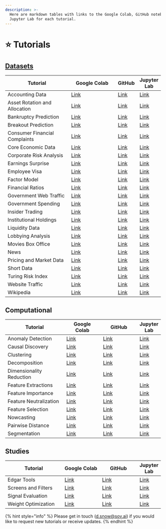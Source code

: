 ```yaml
---
description: >-
  Here are markdown tables with links to the Google Colab, GitHub notebooks, and
  Jupyter Lab for each tutorial.
---
```


# ⭐ Tutorials

## [Datasets](../realtime-datasets/equity-datasets/)

<table><thead><tr><th width="244">Tutorial</th><th width="180">Google Colab</th><th>GitHub</th><th>Jupyter Lab</th></tr></thead><tbody><tr><td>Accounting Data</td><td><a href="https://colab.research.google.com/github/sovai-research/sovai-public/blob/main/notebooks/datasets/Accounting%20Data.ipynb">Link</a></td><td><a href="https://github.com/sovai-research/sovai-public/blob/main/notebooks/datasets/Accounting%20Data.ipynb">Link</a></td><td><a href="https://hub.sov.ai/hub/user-redirect/lab/tree/sovai-public/notebooks/datasets/Accounting%20Data.ipynb">Link</a></td></tr><tr><td>Asset Rotation and Allocation</td><td><a href="https://colab.research.google.com/github/sovai-research/sovai-public/blob/main/notebooks/datasets/Asset%20Rotation%20and%20Allocation.ipynb">Link</a></td><td><a href="https://github.com/sovai-research/sovai-public/blob/main/notebooks/datasets/Asset%20Rotation%20and%20Allocation.ipynb">Link</a></td><td><a href="https://hub.sov.ai/hub/user-redirect/lab/tree/sovai-public/notebooks/datasets/Asset%20Rotation%20and%20Allocation.ipynb">Link</a></td></tr><tr><td>Bankruptcy Prediction</td><td><a href="https://colab.research.google.com/github/sovai-research/sovai-public/blob/main/notebooks/datasets/Bankruptcy%20Prediction.ipynb">Link</a></td><td><a href="https://github.com/sovai-research/sovai-public/blob/main/notebooks/datasets/Bankruptcy%20Prediction.ipynb">Link</a></td><td><a href="https://hub.sov.ai/hub/user-redirect/lab/tree/sovai-public/notebooks/datasets/Bankruptcy%20Prediction.ipynb">Link</a></td></tr><tr><td>Breakout Prediction</td><td><a href="https://colab.research.google.com/github/sovai-research/sovai-public/blob/main/notebooks/datasets/Breakout%20Prediction.ipynb">Link</a></td><td><a href="https://github.com/sovai-research/sovai-public/blob/main/notebooks/datasets/Breakout%20Prediction.ipynb">Link</a></td><td><a href="https://hub.sov.ai/hub/user-redirect/lab/tree/sovai-public/notebooks/datasets/Breakout%20Prediction.ipynb">Link</a></td></tr><tr><td>Consumer Financial Complaints</td><td><a href="https://colab.research.google.com/github/sovai-research/sovai-public/blob/main/notebooks/datasets/Consumer%20Financial%20Complaints.ipynb">Link</a></td><td><a href="https://github.com/sovai-research/sovai-public/blob/main/notebooks/datasets/Consumer%20Financial%20Complaints.ipynb">Link</a></td><td><a href="https://hub.sov.ai/hub/user-redirect/lab/tree/sovai-public/notebooks/datasets/Consumer%20Financial%20Complaints.ipynb">Link</a></td></tr><tr><td>Core Economic Data</td><td><a href="https://colab.research.google.com/github/sovai-research/sovai-public/blob/main/notebooks/datasets/Core%20Economic%20Data.ipynb">Link</a></td><td><a href="https://github.com/sovai-research/sovai-public/blob/main/notebooks/datasets/Core%20Economic%20Data.ipynb">Link</a></td><td><a href="https://hub.sov.ai/hub/user-redirect/lab/tree/sovai-public/notebooks/datasets/Core%20Economic%20Data.ipynb">Link</a></td></tr><tr><td>Corporate Risk Analysis</td><td><a href="https://colab.research.google.com/github/sovai-research/sovai-public/blob/main/notebooks/datasets/Corporate%20Risk%20Analysis.ipynb">Link</a></td><td><a href="https://github.com/sovai-research/sovai-public/blob/main/notebooks/datasets/Corporate%20Risk%20Analysis.ipynb">Link</a></td><td><a href="https://hub.sov.ai/hub/user-redirect/lab/tree/sovai-public/notebooks/datasets/Corporate%20Risk%20Analysis.ipynb">Link</a></td></tr><tr><td>Earnings Surprise</td><td><a href="https://colab.research.google.com/github/sovai-research/sovai-public/blob/main/notebooks/datasets/Earnings%20Surprise.ipynb">Link</a></td><td><a href="https://github.com/sovai-research/sovai-public/blob/main/notebooks/datasets/Earnings%20Surprise.ipynb">Link</a></td><td><a href="https://hub.sov.ai/hub/user-redirect/lab/tree/sovai-public/notebooks/datasets/Earnings%20Surprise.ipynb">Link</a></td></tr><tr><td>Employee Visa</td><td><a href="https://colab.research.google.com/github/sovai-research/sovai-public/blob/main/notebooks/datasets/Employee%20Visa.ipynb">Link</a></td><td><a href="https://github.com/sovai-research/sovai-public/blob/main/notebooks/datasets/Employee%20Visa.ipynb">Link</a></td><td><a href="https://hub.sov.ai/hub/user-redirect/lab/tree/sovai-public/notebooks/datasets/Employee%20Visa.ipynb">Link</a></td></tr><tr><td>Factor Model</td><td><a href="https://colab.research.google.com/github/sovai-research/sovai-public/blob/main/notebooks/datasets/Factor%20Model.ipynb">Link</a></td><td><a href="https://github.com/sovai-research/sovai-public/blob/main/notebooks/datasets/Factor%20Model.ipynb">Link</a></td><td><a href="https://hub.sov.ai/hub/user-redirect/lab/tree/sovai-public/notebooks/datasets/Factor%20Model.ipynb">Link</a></td></tr><tr><td>Financial Ratios</td><td><a href="https://colab.research.google.com/github/sovai-research/sovai-public/blob/main/notebooks/datasets/Financial%20Ratios.ipynb">Link</a></td><td><a href="https://github.com/sovai-research/sovai-public/blob/main/notebooks/datasets/Financial%20Ratios.ipynb">Link</a></td><td><a href="https://hub.sov.ai/hub/user-redirect/lab/tree/sovai-public/notebooks/datasets/Financial%20Ratios.ipynb">Link</a></td></tr><tr><td>Government Web Traffic</td><td><a href="https://colab.research.google.com/github/sovai-research/sovai-public/blob/main/notebooks/datasets/Government%20Internet.ipynb">Link</a></td><td><a href="https://github.com/sovai-research/sovai-public/blob/main/notebooks/datasets/Government%20Internet.ipynb">Link</a></td><td><a href="https://hub.sov.ai/hub/user-redirect/lab/tree/sovai-public/notebooks/datasets/Government%20Internet.ipynb">Link</a></td></tr><tr><td>Government Spending</td><td><a href="https://colab.research.google.com/github/sovai-research/sovai-public/blob/main/notebooks/datasets/Government%20Spending.ipynb">Link</a></td><td><a href="https://github.com/sovai-research/sovai-public/blob/main/notebooks/datasets/Government%20Spending.ipynb">Link</a></td><td><a href="https://hub.sov.ai/hub/user-redirect/lab/tree/sovai-public/notebooks/datasets/Government%20Spending.ipynb">Link</a></td></tr><tr><td>Insider Trading</td><td><a href="https://colab.research.google.com/github/sovai-research/sovai-public/blob/main/notebooks/datasets/Insider%20Trading.ipynb">Link</a></td><td><a href="https://github.com/sovai-research/sovai-public/blob/main/notebooks/datasets/Insider%20Trading.ipynb">Link</a></td><td><a href="https://hub.sov.ai/hub/user-redirect/lab/tree/sovai-public/notebooks/datasets/Insider%20Trading.ipynb">Link</a></td></tr><tr><td>Institutional Holdings</td><td><a href="https://colab.research.google.com/github/sovai-research/sovai-public/blob/main/notebooks/datasets/Insitutional%20Holdings.ipynb">Link</a></td><td><a href="https://github.com/sovai-research/sovai-public/blob/main/notebooks/datasets/Insitutional%20Holdings.ipynb">Link</a></td><td><a href="https://hub.sov.ai/hub/user-redirect/lab/tree/sovai-public/notebooks/datasets/Insitutional%20Holdings.ipynb">Link</a></td></tr><tr><td>Liquidity Data</td><td><a href="https://colab.research.google.com/github/sovai-research/sovai-public/blob/main/notebooks/datasets/Liquidity%20Data.ipynb">Link</a></td><td><a href="https://github.com/sovai-research/sovai-public/blob/main/notebooks/datasets/Liquidity%20Data.ipynb">Link</a></td><td><a href="https://hub.sov.ai/hub/user-redirect/lab/tree/sovai-public/notebooks/datasets/Liquidity%20Data.ipynb">Link</a></td></tr><tr><td>Lobbying Analysis</td><td><a href="https://colab.research.google.com/github/sovai-research/sovai-public/blob/main/notebooks/datasets/Lobbying%20Analysis.ipynb">Link</a></td><td><a href="https://github.com/sovai-research/sovai-public/blob/main/notebooks/datasets/Lobbying%20Analysis.ipynb">Link</a></td><td><a href="https://hub.sov.ai/hub/user-redirect/lab/tree/sovai-public/notebooks/datasets/Lobbying%20Analysis.ipynb">Link</a></td></tr><tr><td>Movies Box Office</td><td><a href="https://colab.research.google.com/github/sovai-research/sovai-public/blob/main/notebooks/datasets/Movies%20Box%20Office.ipynb">Link</a></td><td><a href="https://github.com/sovai-research/sovai-public/blob/main/notebooks/datasets/Movies%20Box%20Office.ipynb">Link</a></td><td><a href="https://hub.sov.ai/hub/user-redirect/lab/tree/sovai-public/notebooks/datasets/Movies%20Box%20Office.ipynb">Link</a></td></tr><tr><td>News</td><td><a href="https://colab.research.google.com/github/sovai-research/sovai-public/blob/main/notebooks/datasets/News.ipynb">Link</a></td><td><a href="https://github.com/sovai-research/sovai-public/blob/main/notebooks/datasets/News.ipynb">Link</a></td><td><a href="https://hub.sov.ai/hub/user-redirect/lab/tree/sovai-public/notebooks/datasets/News.ipynb">Link</a></td></tr><tr><td>Pricing and Market Data</td><td><a href="https://colab.research.google.com/github/sovai-research/sovai-public/blob/main/notebooks/datasets/Pricing%20and%20Market%20Data.ipynb">Link</a></td><td><a href="https://github.com/sovai-research/sovai-public/blob/main/notebooks/datasets/Pricing%20and%20Market%20Data.ipynb">Link</a></td><td><a href="https://hub.sov.ai/hub/user-redirect/lab/tree/sovai-public/notebooks/datasets/Pricing%20and%20Market%20Data.ipynb">Link</a></td></tr><tr><td>Short Data</td><td><a href="https://colab.research.google.com/github/sovai-research/sovai-public/blob/main/notebooks/datasets/Short%20Data.ipynb">Link</a></td><td><a href="https://github.com/sovai-research/sovai-public/blob/main/notebooks/datasets/Short%20Data.ipynb">Link</a></td><td><a href="https://hub.sov.ai/hub/user-redirect/lab/tree/sovai-public/notebooks/datasets/Short%20Data.ipynb">Link</a></td></tr><tr><td>Turing Risk Index</td><td><a href="https://colab.research.google.com/github/sovai-research/sovai-public/blob/main/notebooks/datasets/Turing%20Risk%20Index.ipynb">Link</a></td><td><a href="https://github.com/sovai-research/sovai-public/blob/main/notebooks/datasets/Turing%20Risk%20Index.ipynb">Link</a></td><td><a href="https://hub.sov.ai/hub/user-redirect/lab/tree/sovai-public/notebooks/datasets/Turing%20Risk%20Index.ipynb">Link</a></td></tr><tr><td>Website Traffic</td><td><a href="https://colab.research.google.com/github/sovai-research/sovai-public/blob/main/notebooks/datasets/Website%20Traffic.ipynb">Link</a></td><td><a href="https://github.com/sovai-research/sovai-public/blob/main/notebooks/datasets/Website%20Traffic.ipynb">Link</a></td><td><a href="https://hub.sov.ai/hub/user-redirect/lab/tree/sovai-public/notebooks/datasets/Website%20Traffic.ipynb">Link</a></td></tr><tr><td>Wikipedia</td><td><a href="https://colab.research.google.com/github/sovai-research/sovai-public/blob/main/notebooks/datasets/Wikipedia.ipynb">Link</a></td><td><a href="https://github.com/sovai-research/sovai-public/blob/main/notebooks/datasets/Wikipedia.ipynb">Link</a></td><td><a href="https://hub.sov.ai/hub/user-redirect/lab/tree/sovai-public/notebooks/datasets/Wikipedia.ipynb">Link</a></td></tr></tbody></table>



## Computational

<table><thead><tr><th width="256">Tutorial</th><th width="166">Google Colab</th><th width="167">GitHub</th><th>Jupyter Lab</th></tr></thead><tbody><tr><td>Anomaly Detection</td><td><a href="https://colab.research.google.com/github/sovai-research/sovai-public/blob/main/notebooks/computational/Anomaly%20Detection.ipynb">Link</a></td><td><a href="https://github.com/sovai-research/sovai-public/blob/main/notebooks/computational/Anomaly%20Detection.ipynb">Link</a></td><td><a href="https://hub.sov.ai/hub/user-redirect/lab/tree/sovai-public/notebooks/computational/Anomaly%20Detection.ipynb">Link</a></td></tr><tr><td>Causal Discovery</td><td><a href="https://colab.research.google.com/github/sovai-research/sovai-public/blob/main/notebooks/computational/Causal%20Discovery%20Notebook.ipynb">Link</a></td><td><a href="https://github.com/sovai-research/sovai-public/blob/main/notebooks/computational/Causal%20Discovery%20Notebook.ipynb">Link</a></td><td><a href="https://hub.sov.ai/hub/user-redirect/lab/tree/sovai-public/notebooks/computational/Causal%20Discovery%20Notebook.ipynb">Link</a></td></tr><tr><td>Clustering</td><td><a href="https://colab.research.google.com/github/sovai-research/sovai-public/blob/main/notebooks/computational/Clustering%20Notebook.ipynb">Link</a></td><td><a href="https://github.com/sovai-research/sovai-public/blob/main/notebooks/computational/Clustering%20Notebook.ipynb">Link</a></td><td><a href="https://hub.sov.ai/hub/user-redirect/lab/tree/sovai-public/notebooks/computational/Clustering%20Notebook.ipynb">Link</a></td></tr><tr><td>Decomposition</td><td><a href="https://colab.research.google.com/github/sovai-research/sovai-public/blob/main/notebooks/computational/Decomposition%20Notebook.ipynb">Link</a></td><td><a href="https://github.com/sovai-research/sovai-public/blob/main/notebooks/computational/Decomposition%20Notebook.ipynb">Link</a></td><td><a href="https://hub.sov.ai/hub/user-redirect/lab/tree/sovai-public/notebooks/computational/Decomposition%20Notebook.ipynb">Link</a></td></tr><tr><td>Dimensionality Reduction</td><td><a href="https://colab.research.google.com/github/sovai-research/sovai-public/blob/main/notebooks/computational/Dimensionality%20Reduction.ipynb">Link</a></td><td><a href="https://github.com/sovai-research/sovai-public/blob/main/notebooks/computational/Dimensionality%20Reduction.ipynb">Link</a></td><td><a href="https://hub.sov.ai/hub/user-redirect/lab/tree/sovai-public/notebooks/computational/Dimensionality%20Reduction.ipynb">Link</a></td></tr><tr><td>Feature Extractions</td><td><a href="https://colab.research.google.com/github/sovai-research/sovai-public/blob/main/notebooks/computational/Feature%20Extractions.ipynb">Link</a></td><td><a href="https://github.com/sovai-research/sovai-public/blob/main/notebooks/computational/Feature%20Extractions.ipynb">Link</a></td><td><a href="https://hub.sov.ai/hub/user-redirect/lab/tree/sovai-public/notebooks/computational/Feature%20Extractions.ipynb">Link</a></td></tr><tr><td>Feature Importance</td><td><a href="https://colab.research.google.com/github/sovai-research/sovai-public/blob/main/notebooks/computational/Feature%20Importance.ipynb">Link</a></td><td><a href="https://github.com/sovai-research/sovai-public/blob/main/notebooks/computational/Feature%20Importance.ipynb">Link</a></td><td><a href="https://hub.sov.ai/hub/user-redirect/lab/tree/sovai-public/notebooks/computational/Feature%20Importance.ipynb">Link</a></td></tr><tr><td>Feature Neutralization</td><td><a href="https://colab.research.google.com/github/sovai-research/sovai-public/blob/main/notebooks/computational/Feature%20Neutralization.ipynb">Link</a></td><td><a href="https://github.com/sovai-research/sovai-public/blob/main/notebooks/computational/Feature%20Neutralization.ipynb">Link</a></td><td><a href="https://hub.sov.ai/hub/user-redirect/lab/tree/sovai-public/notebooks/computational/Feature%20Neutralization.ipynb">Link</a></td></tr><tr><td>Feature Selection</td><td><a href="https://colab.research.google.com/github/sovai-research/sovai-public/blob/main/notebooks/computational/Feature%20Selection.ipynb">Link</a></td><td><a href="https://github.com/sovai-research/sovai-public/blob/main/notebooks/computational/Feature%20Selection.ipynb">Link</a></td><td><a href="https://hub.sov.ai/hub/user-redirect/lab/tree/sovai-public/notebooks/computational/Feature%20Selection.ipynb">Link</a></td></tr><tr><td>Nowcasting</td><td><a href="https://colab.research.google.com/github/sovai-research/sovai-public/blob/main/notebooks/computational/Nowcasting%20Notebook.ipynb">Link</a></td><td><a href="https://github.com/sovai-research/sovai-public/blob/main/notebooks/computational/Nowcasting%20Notebook.ipynb">Link</a></td><td><a href="https://hub.sov.ai/hub/user-redirect/lab/tree/sovai-public/notebooks/computational/Nowcasting%20Notebook.ipynb">Link</a></td></tr><tr><td>Pairwise Distance</td><td><a href="https://colab.research.google.com/github/sovai-research/sovai-public/blob/main/notebooks/computational/Pairwise%20Distance.ipynb">Link</a></td><td><a href="https://github.com/sovai-research/sovai-public/blob/main/notebooks/computational/Pairwise%20Distance.ipynb">Link</a></td><td><a href="https://hub.sov.ai/hub/user-redirect/lab/tree/sovai-public/notebooks/computational/Pairwise%20Distance.ipynb">Link</a></td></tr><tr><td>Segmentation</td><td><a href="https://colab.research.google.com/github/sovai-research/sovai-public/blob/main/notebooks/computational/Segmentation%20Notebook.ipynb">Link</a></td><td><a href="https://github.com/sovai-research/sovai-public/blob/main/notebooks/computational/Segmentation%20Notebook.ipynb">Link</a></td><td><a href="https://hub.sov.ai/hub/user-redirect/lab/tree/sovai-public/notebooks/computational/Segmentation%20Notebook.ipynb">Link</a></td></tr></tbody></table>

## Studies

<table><thead><tr><th width="256">Tutorial</th><th width="165">Google Colab</th><th width="166">GitHub</th><th>Jupyter Lab</th></tr></thead><tbody><tr><td>Edgar Tools</td><td><a href="https://colab.research.google.com/github/sovai-research/sovai-public/blob/main/notebooks/studies/Edgar%20Tools.ipynb">Link</a></td><td><a href="https://github.com/sovai-research/sovai-public/blob/main/notebooks/studies/Edgar%20Tools.ipynb">Link</a></td><td><a href="https://hub.sov.ai/hub/user-redirect/lab/tree/sovai-public/notebooks/studies/Edgar%20Tools.ipynb">Link</a></td></tr><tr><td>Screens and Filters</td><td><a href="https://colab.research.google.com/github/sovai-research/sovai-public/blob/main/notebooks/studies/Screens%20and%20Filters.ipynb">Link</a></td><td><a href="https://github.com/sovai-research/sovai-public/blob/main/notebooks/studies/Screens%20and%20Filters.ipynb">Link</a></td><td><a href="https://hub.sov.ai/hub/user-redirect/lab/tree/sovai-public/notebooks/studies/Screens%20and%20Filters.ipynb">Link</a></td></tr><tr><td>Signal Evaluation</td><td><a href="https://colab.research.google.com/github/sovai-research/sovai-public/blob/main/notebooks/studies/Signal%20Evaluation.ipynb">Link</a></td><td><a href="https://github.com/sovai-research/sovai-public/blob/main/notebooks/studies/Signal%20Evaluation.ipynb">Link</a></td><td><a href="https://hub.sov.ai/hub/user-redirect/lab/tree/sovai-public/notebooks/studies/Signal%20Evaluation.ipynb">Link</a></td></tr><tr><td>Weight Optimization</td><td><a href="https://colab.research.google.com/github/sovai-research/sovai-public/blob/main/notebooks/studies/Weight%20Optimization.ipynb">Link</a></td><td><a href="https://github.com/sovai-research/sovai-public/blob/main/notebooks/studies/Weight%20Optimization.ipynb">Link</a></td><td><a href="https://hub.sov.ai/hub/user-redirect/lab/tree/sovai-public/notebooks/studies/Weight%20Optimization.ipynb">Link</a></td></tr></tbody></table>

{% hint style="info" %}
Please get in touch (d.snow@sov.ai) if you would like to request new tutorials or receive updates.
{% endhint %}
